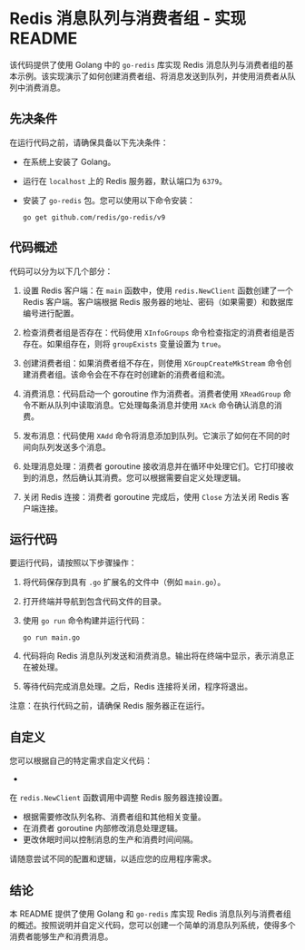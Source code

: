 # Redis 消息队列与消费者组 - 实现 README

该代码提供了使用 Golang 中的 `go-redis` 库实现 Redis 消息队列与消费者组的基本示例。该实现演示了如何创建消费者组、将消息发送到队列，并使用消费者从队列中消费消息。

## 先决条件

在运行代码之前，请确保具备以下先决条件：

- 在系统上安装了 Golang。
- 运行在 `localhost` 上的 Redis 服务器，默认端口为 `6379`。
- 安装了 `go-redis` 包。您可以使用以下命令安装：

  ```
  go get github.com/redis/go-redis/v9
  ```

## 代码概述

代码可以分为以下几个部分：

1. 设置 Redis 客户端：在 `main` 函数中，使用 `redis.NewClient` 函数创建了一个 Redis 客户端。客户端根据 Redis 服务器的地址、密码（如果需要）和数据库编号进行配置。

2. 检查消费者组是否存在：代码使用 `XInfoGroups` 命令检查指定的消费者组是否存在。如果组存在，则将 `groupExists` 变量设置为 `true`。

3. 创建消费者组：如果消费者组不存在，则使用 `XGroupCreateMkStream` 命令创建消费者组。该命令会在不存在时创建新的消费者组和流。

4. 消费消息：代码启动一个 goroutine 作为消费者。消费者使用 `XReadGroup` 命令不断从队列中读取消息。它处理每条消息并使用 `XAck` 命令确认消息的消费。

5. 发布消息：代码使用 `XAdd` 命令将消息添加到队列。它演示了如何在不同的时间向队列发送多个消息。

6. 处理消息处理：消费者 goroutine 接收消息并在循环中处理它们。它打印接收到的消息，然后确认其消费。您可以根据需要自定义处理逻辑。

7. 关闭 Redis 连接：消费者 goroutine 完成后，使用 `Close` 方法关闭 Redis 客户端连接。

## 运行代码

要运行代码，请按照以下步骤操作：

1. 将代码保存到具有 `.go` 扩展名的文件中（例如 `main.go`）。

2. 打开终端并导航到包含代码文件的目录。

3. 使用 `go run` 命令构建并运行代码：

   ```
   go run main.go
   ```

4. 代码将向 Redis 消息队列发送和消费消息。输出将在终端中显示，表示消息正在被处理。

5. 等待代码完成消息处理。之后，Redis 连接将关闭，程序将退出。

注意：在执行代码之前，请确保 Redis 服务器正在运行。

## 自定义

您可以根据自己的特定需求自定义代码：

-

在 `redis.NewClient` 函数调用中调整 Redis 服务器连接设置。
- 根据需要修改队列名称、消费者组和其他相关变量。
- 在消费者 goroutine 内部修改消息处理逻辑。
- 更改休眠时间以控制消息的生产和消费时间间隔。

请随意尝试不同的配置和逻辑，以适应您的应用程序需求。

## 结论

本 README 提供了使用 Golang 和 `go-redis` 库实现 Redis 消息队列与消费者组的概述。按照说明并自定义代码，您可以创建一个简单的消息队列系统，使得多个消费者能够生产和消费消息。
